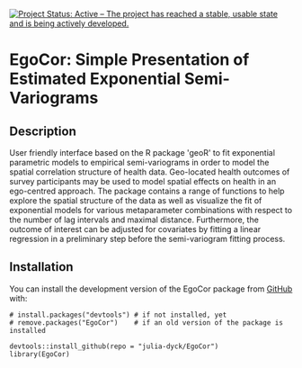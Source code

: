 [![Project Status: Active – The project has reached a stable, usable state and is being actively developed.](https://www.repostatus.org/badges/latest/active.svg)](https://www.repostatus.org/#active)

# EgoCor: Simple Presentation of Estimated Exponential Semi-Variograms

## Description

User friendly interface based on the R package 'geoR' to fit exponential parametric models to empirical semi-variograms in order to model the spatial correlation structure of health data. Geo-located health outcomes of survey participants may be used to model spatial effects on health in an ego-centred approach. The package contains a range of functions to help explore the spatial structure of the data as well as visualize the fit of exponential models for various metaparameter combinations with respect to the number of lag intervals and maximal distance. Furthermore, the outcome of interest can be adjusted for covariates by fitting a linear regression in a preliminary step before the semi-variogram fitting process.


## Installation

You can install the development version of the EgoCor package from [GitHub](https://github.com/) with:

    # install.packages("devtools") # if not installed, yet
    # remove.packages("EgoCor")    # if an old version of the package is installed
    
    devtools::install_github(repo = "julia-dyck/EgoCor")
    library(EgoCor)
    
